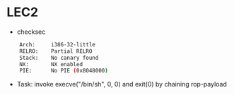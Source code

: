 LEC2
====

* checksec

```sh
    Arch:     i386-32-little
    RELRO:    Partial RELRO
    Stack:    No canary found
    NX:       NX enabled
    PIE:      No PIE (0x8048000)
```

* Task: invoke execve("/bin/sh", 0, 0) and exit(0) by chaining rop-payload
